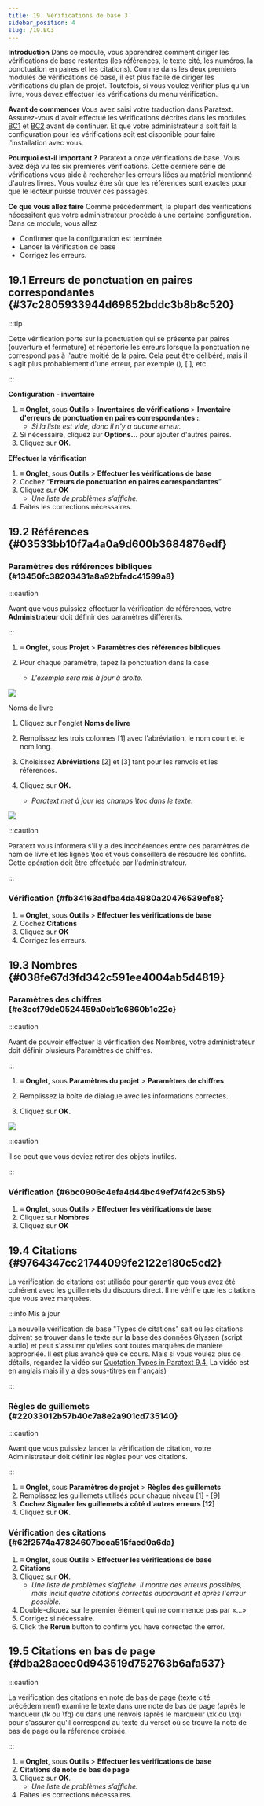 ```yaml
---
title: 19. Vérifications de base 3
sidebar_position: 4
slug: /19.BC3
---
```


**Introduction** Dans ce module, vous apprendrez comment diriger les vérifications de base restantes (les références, le texte cité, les numéros, la ponctuation en paires et les citations). Comme dans les deux premiers modules de vérifications de base, il est plus facile de diriger les vérifications du plan de projet. Toutefois, si vous voulez vérifier plus qu'un livre, vous devez effectuer les vérifications du menu vérification.

**Avant de commencer**  Vous avez saisi votre traduction dans Paratext. Assurez-vous d'avoir effectué les vérifications décrites dans les modules [BC1](/5.BC1) et [BC2](/12.BC2) avant de continuer. Et que votre administrateur a soit fait la configuration pour les vérifications soit est disponible pour faire l'installation avec vous.

**Pourquoi est-il important ?** Paratext a onze vérifications de base. Vous avez déjà vu les six premières vérifications. Cette dernière série de vérifications vous aide à rechercher les erreurs liées au matériel mentionné d'autres livres. Vous voulez être sûr que les références sont exactes pour que le lecteur puisse trouver ces passages.

**Ce que vous allez faire**  Comme précédemment, la plupart des vérifications nécessitent que votre administrateur procède à une certaine configuration. Dans ce module, vous allez

- Confirmer que la configuration est terminée
- Lancer la vérification de base
- Corrigez les erreurs.

## 19.1 Erreurs de ponctuation en paires correspondantes {#37c2805933944d69852bddc3b8b8c520}

:::tip

Cette vérification porte sur la ponctuation qui se présente par paires (ouverture et fermeture) et répertorie les erreurs lorsque la ponctuation ne correspond pas à l'autre moitié de la paire. Cela peut être délibéré, mais il s'agit plus probablement d'une erreur, par exemple (), [ ], etc.

:::

**Configuration - inventaire**

1. **≡ Onglet**, sous **Outils** &gt; **Inventaires de vérifications** &gt; **Inventaire d'erreurs de ponctuation en paires correspondantes :**:
   - _Si la liste est vide, donc il n'y a aucune erreur._
2. Si nécessaire, cliquez sur **Options…** pour ajouter d'autres paires.
3. Cliquez sur **OK**.

**Effectuer la vérification**

1. **≡ Onglet**, sous **Outils** &gt; **Effectuer les vérifications de base**
2. Cochez “**Erreurs de ponctuation en paires correspondantes**”
3. Cliquez sur **OK**
   - _Une liste de problèmes s’affiche._
4. Faites les corrections nécessaires.

## 19.2 Références {#03533bb10f7a4a0a9d600b3684876edf}

### Paramètres des références bibliques {#13450fc38203431a8a92bfadc41599a8}

:::caution

Avant que vous puissiez effectuer la vérification de références, votre **Administrateur** doit définir des paramètres différents.

:::

<div class='notion-row'>
<div class='notion-column' style={{width: 'calc((100% - (min(32px, 4vw) * 1)) * 0.4375)'}}>

1. **≡ Onglet**, sous **Projet** > **Paramètres des références bibliques**

2. Pour chaque paramètre, tapez la ponctuation dans la case
   - _L'exemple sera mis à jour à droite._

</div><div className='notion-spacer'></div>

<div class='notion-column' style={{width: 'calc((100% - (min(32px, 4vw) * 1)) * 0.5625)'}}>

![](./1019021315.png)

</div><div className='notion-spacer'></div>
</div>

<div class='notion-row'>
<div class='notion-column' style={{width: 'calc((100% - (min(32px, 4vw) * 1)) * 0.4375)'}}>

Noms de livre

1. Cliquez sur l'onglet **Noms de livre**

2. Remplissez les trois colonnes [1] avec l'abréviation, le nom court et le nom long.

3. Choisissez **Abréviations** [2] et [3] tant pour les renvois et les références.

4. Cliquez sur **OK.**
   - _Paratext met à jour les champs \toc dans le texte._

</div><div className='notion-spacer'></div>

<div class='notion-column' style={{width: 'calc((100% - (min(32px, 4vw) * 1)) * 0.5625)'}}>

![](./1209414794.png)

</div><div className='notion-spacer'></div>
</div>

:::caution

Paratext vous informera s'il y a des incohérences entre ces paramètres de nom de livre et les lignes \toc et vous conseillera de résoudre les conflits. Cette opération doit être effectuée par l'administrateur.

:::

### Vérification {#fb34163adfba4da4980a20476539efe8}

1. **≡ Onglet**, sous **Outils** &gt; **Effectuer les vérifications de base**
2. Cochez **Citations**
3. Cliquez sur **OK**
4. Corrigez les erreurs.

## 19.3 Nombres {#038fe67d3fd342c591ee4004ab5d4819}

### Paramètres des chiffres {#e3ccf79de0524459a0cb1c6860b1c22c}

:::caution

Avant de pouvoir effectuer la vérification des Nombres, votre administrateur doit définir plusieurs Paramètres de chiffres.

:::

<div class='notion-row'>
<div class='notion-column' style={{width: 'calc((100% - (min(32px, 4vw) * 1)) * 0.5)'}}>

1. **≡ Onglet**, sous **Paramètres du projet** > **Paramètres de chiffres**

2. Remplissez la boîte de dialogue avec les informations correctes.

3. Cliquez sur **OK.**

</div><div className='notion-spacer'></div>

<div class='notion-column' style={{width: 'calc((100% - (min(32px, 4vw) * 1)) * 0.5)'}}>

![](./11100284.png)

</div><div className='notion-spacer'></div>
</div>

:::caution

Il se peut que vous deviez retirer des objets inutiles.

:::

### Vérification {#6bc0906c4efa4d44bc49ef74f42c53b5}

1. **≡ Onglet**, sous **Outils** &gt; **Effectuer les vérifications de base**
2. Cliquez sur **Nombres**
3. Cliquez sur **OK**

## 19.4 Citations {#9764347cc21744099fe2122e180c5cd2}

La vérification de citations est utilisée pour garantir que vous avez été cohérent avec les guillemets du discours direct. Il ne vérifie que les citations que vous avez marquées.

:::info Mis à jour

La nouvelle vérification de base "Types de citations" sait où les citations doivent se trouver dans le texte sur la base des données Glyssen (script audio) et peut s'assurer qu'elles sont toutes marquées de manière appropriée. Il est plus avancé que ce cours. Mais si vous voulez plus de détails, regardez la vidéo sur [Quotation Types in Paratext 9.4.](https://vimeo.com/859138745) La vidéo est en anglais mais il y a des sous-titres en français)

:::

### Règles de guillemets {#22033012b57b40c7a8e2a901cd735140}

:::caution

Avant que vous puissiez lancer la vérification de citation, votre Administrateur doit définir les règles pour vos citations.

:::

1. **≡ Onglet**, sous **Paramètres de projet** &gt; **Règles des guillemets**
2. Remplissez les guillemets utilisés pour chaque niveau [1] - [9]
3. **Cochez Signaler les guillemets à côté d'autres erreurs [12]**
4. Cliquez sur **OK**.

### Vérification des citations {#62f2574a47824607bcca515faed0a6da}

1. **≡ Onglet**, sous **Outils** &gt; **Effectuer les vérifications de base**
2. **Citations**
3. Cliquez sur **OK**.
   - _Une liste de problèmes s’affiche. Il montre des erreurs possibles, mais inclut quatre citations correctes auparavant et après l'erreur possible._
4. Double-cliquez sur le premier élément qui ne commence pas par «…»
5. Corrigez si nécessaire.
6. Click the **Rerun** button to confirm you have corrected the error.

## 19.5 Citations en bas de page {#dba28acec0d943519d752763b6afa537}

:::caution

La vérification des citations en note de bas de page (texte cité précédemment) examine le texte dans une note de bas de page (après le marqueur \fk ou \fq) ou dans une renvois (après le marqueur \xk ou \xq) pour s'assurer qu'il correspond au texte du verset où se trouve la note de bas de page ou la référence croisée.

:::

1. **≡ Onglet**, sous **Outils** &gt; **Effectuer les vérifications de base**
2. **Citations de note de bas de page**
3. Cliquez sur **OK**.
   - _Une liste de problèmes s’affiche._
4. Faites les corrections nécessaires.
